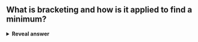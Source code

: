 ## What is bracketing and how is it applied to find a minimum?
<details>
<summary><b>Reveal answer</b></summary>
<b>Bracketing:</b><br>g(x) = df(x)/dx<br>A root of g(x) is said to be bracketed by a and b if<br>g(a) &lt; 0 and g(b) &gt; 0,<br>or&nbsp;<br>g(a) &gt; 0 and g(b) &lt; 0<br>There must be <b>zero-crossing</b> between a and b<br><br><b>Bisection, repeat until converged:</b><br>bracket root with a and b<br>x = (a+b)/2<br>make a or b equal to x
</details>
